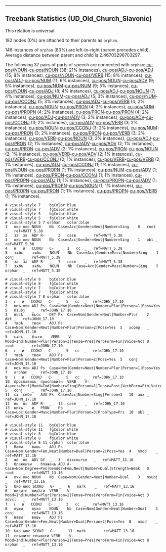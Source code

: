 

--------------------------------------------------------------------------------

## Treebank Statistics (UD_Old_Church_Slavonic)

This relation is universal.

182 nodes (0%) are attached to their parents as `orphan`.

146 instances of `orphan` (80%) are left-to-right (parent precedes child).
Average distance between parent and child is 2.46703296703297.

The following 37 pairs of parts of speech are connected with `orphan`: [cu-pos/NOUN]()-[cu-pos/NOUN]() (38; 21% instances), [cu-pos/ADJ]()-[cu-pos/ADJ]() (15; 8% instances), [cu-pos/NOUN]()-[cu-pos/VERB]() (15; 8% instances), [cu-pos/ADJ]()-[cu-pos/NUM]() (11; 6% instances), [cu-pos/NOUN]()-[cu-pos/ADV]() (9; 5% instances), [cu-pos/NUM]()-[cu-pos/NUM]() (9; 5% instances), [cu-pos/NOUN]()-[cu-pos/ADJ]() (8; 4% instances), [cu-pos/ADJ]()-[cu-pos/NOUN]() (7; 4% instances), [cu-pos/NUM]()-[cu-pos/ADJ]() (5; 3% instances), [cu-pos/NUM]()-[cu-pos/CCONJ]() (5; 3% instances), [cu-pos/ADJ]()-[cu-pos/VERB]() (4; 2% instances), [cu-pos/NOUN]()-[cu-pos/PRON]() (4; 2% instances), [cu-pos/NUM]()-[cu-pos/PROPN]() (4; 2% instances), [cu-pos/PRON]()-[cu-pos/PRON]() (4; 2% instances), [cu-pos/ADJ]()-[cu-pos/ADV]() (3; 2% instances), [cu-pos/ADV]()-[cu-pos/CCONJ]() (3; 2% instances), [cu-pos/ADV]()-[cu-pos/VERB]() (3; 2% instances), [cu-pos/NOUN]()-[cu-pos/CCONJ]() (3; 2% instances), [cu-pos/NUM]()-[cu-pos/PRON]() (3; 2% instances), [cu-pos/PRON]()-[cu-pos/VERB]() (3; 2% instances), [cu-pos/VERB]()-[cu-pos/NOUN]() (3; 2% instances), [cu-pos/ADJ]()-[cu-pos/PRON]() (2; 1% instances), [cu-pos/ADV]()-[cu-pos/ADV]() (2; 1% instances), [cu-pos/PRON]()-[cu-pos/ADV]() (2; 1% instances), [cu-pos/PRON]()-[cu-pos/NOUN]() (2; 1% instances), [cu-pos/VERB]()-[cu-pos/ADV]() (2; 1% instances), [cu-pos/VERB]()-[cu-pos/CCONJ]() (2; 1% instances), [cu-pos/VERB]()-[cu-pos/VERB]() (2; 1% instances), [cu-pos/ADJ]()-[cu-pos/CCONJ]() (1; 1% instances), [cu-pos/NOUN]()-[cu-pos/PROPN]() (1; 1% instances), [cu-pos/NUM]()-[cu-pos/ADV]() (1; 1% instances), [cu-pos/PRON]()-[cu-pos/CCONJ]() (1; 1% instances), [cu-pos/PROPN]()-[cu-pos/ADJ]() (1; 1% instances), [cu-pos/PROPN]()-[cu-pos/ADV]() (1; 1% instances), [cu-pos/PROPN]()-[cu-pos/NOUN]() (1; 1% instances), [cu-pos/PROPN]()-[cu-pos/PRON]() (1; 1% instances), [cu-pos/PROPN]()-[cu-pos/VERB]() (1; 1% instances).


~~~ conllu
# visual-style 7	bgColor:blue
# visual-style 7	fgColor:white
# visual-style 5	bgColor:blue
# visual-style 5	fgColor:white
# visual-style 5 7 orphan	color:blue
1	око	око	NOUN	Nb	Case=Acc|Gender=Neut|Number=Sing	0	root	_	ref=MATT_5.38
2	за	за	ADP	R-	_	3	case	_	ref=MATT_5.38
3	око	око	NOUN	Nb	Case=Acc|Gender=Neut|Number=Sing	1	obl	_	ref=MATT_5.38
4	и	и	CCONJ	C-	_	1	cc	_	ref=MATT_5.38
5	зѫбъ	зѫбъ	NOUN	Nb	Case=Acc|Gender=Masc|Number=Sing	1	conj	_	ref=MATT_5.38
6	за	за	ADP	R-	_	7	case	_	ref=MATT_5.38
7	зѫбъ	зѫбъ	NOUN	Nb	Case=Acc|Gender=Masc|Number=Sing	5	orphan	_	ref=MATT_5.38

~~~


~~~ conllu
# visual-style 8	bgColor:blue
# visual-style 8	fgColor:white
# visual-style 7	bgColor:blue
# visual-style 7	fgColor:white
# visual-style 7 8 orphan	color:blue
1	ꙇ	и	CCONJ	C-	_	5	cc	_	ref=JOHN_17.10
2	моѣ	мои	ADJ	Ps	Case=Nom|Gender=Neut|Number=Plur|Person=1|Poss=Yes	5	nsubj	_	ref=JOHN_17.10
3	въсѣ	вьсь	DET	Px	Case=Nom|Gender=Neut|Number=Plur	2	det	_	ref=JOHN_17.10
4	твоѣ	твои	ADJ	Ps	Case=Nom|Gender=Neut|Number=Plur|Person=2|Poss=Yes	5	xcomp	_	ref=JOHN_17.10
5	сѫтъ	бꙑти	VERB	V-	Mood=Ind|Number=Plur|Person=3|Tense=Pres|VerbForm=Fin|Voice=Act	0	root	_	ref=JOHN_17.10
6	ꙇ	и	CCONJ	C-	_	5	cc	_	ref=JOHN_17.10
7	твоѣ	твои	ADJ	Ps	Case=Nom|Gender=Neut|Number=Plur|Person=2|Poss=Yes	5	conj	_	ref=JOHN_17.10
8	моѣ	мои	ADJ	Ps	Case=Nom|Gender=Neut|Number=Plur|Person=1|Poss=Yes	7	orphan	_	ref=JOHN_17.10
9	ꙇ	и	CCONJ	C-	_	5	cc	_	ref=JOHN_17.10
10	прославихъ	прославити	VERB	V-	Aspect=Perf|Mood=Ind|Number=Sing|Person=1|Tense=Past|VerbForm=Fin|Voice=Act	5	conj	_	ref=JOHN_17.10
11	сѧ	себе	AUX	Pk	Case=Acc|Number=Sing|Person=3	10	aux	_	ref=JOHN_17.10
12	вь	въ	ADP	R-	_	13	case	_	ref=JOHN_17.10
13	нихъ	и	PRON	Pp	Case=Loc|Gender=Masc|Number=Plur|Person=3|PronType=Prs	10	obl	_	ref=JOHN_17.10

~~~


~~~ conllu
# visual-style 11	bgColor:blue
# visual-style 11	fgColor:white
# visual-style 8	bgColor:blue
# visual-style 8	fgColor:white
# visual-style 8 11 orphan	color:blue
1	Ваши	вашь	ADJ	Ps	Case=Nom|Gender=Fem,Neut|Number=Dual|Person=2|Poss=Yes	4	nmod	_	ref=MATT_13.16
2	же	же	ADV	Df	_	3	discourse	_	ref=MATT_13.16
3	блаженѣи	блаженъ	ADJ	A-	Case=Nom|Degree=Pos|Gender=Fem,Neut|Number=Dual|Strength=Weak	0	root	_	ref=MATT_13.16
4	очи	око	NOUN	Nb	Case=Nom|Gender=Neut|Number=Dual	3	nsubj	_	ref=MATT_13.16
5	ѣко	ꙗко	SCONJ	G-	_	6	mark	_	ref=MATT_13.16
6	видите	видѣти	VERB	V-	Mood=Ind|Number=Plur|Person=2|Tense=Pres|VerbForm=Fin|Voice=Act	3	advcl	_	ref=MATT_13.16
7	ꙇ	и	CCONJ	C-	_	3	cc	_	ref=MATT_13.16
8	оуши	оухо	NOUN	Nb	Case=Nom|Gender=Neut|Number=Dual	3	conj	_	ref=MATT_13.16
9	ваши	вашь	ADJ	Ps	Case=Nom|Gender=Fem,Neut|Number=Dual|Person=2|Poss=Yes	8	nmod	_	ref=MATT_13.16
10	ѣко	ꙗко	SCONJ	G-	_	11	mark	_	ref=MATT_13.16
11	слꙑшите	слꙑшати	VERB	V-	Mood=Ind|Number=Plur|Person=2|Tense=Pres|VerbForm=Fin|Voice=Act	8	orphan	_	ref=MATT_13.16

~~~


